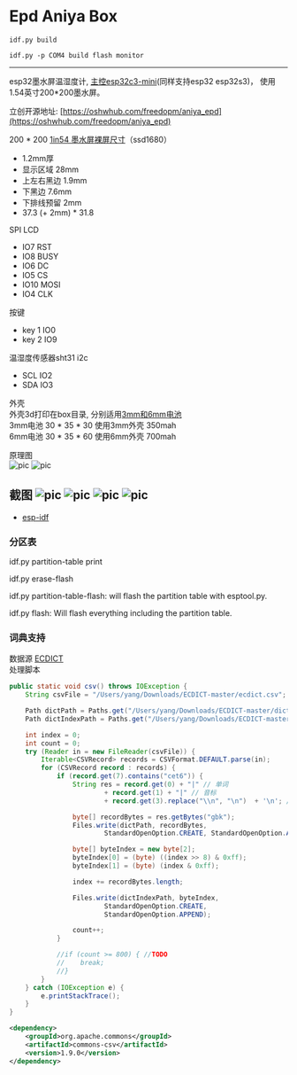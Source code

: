 # Epd Aniya Box

`idf.py build`

`idf.py -p COM4 build flash monitor`

---
esp32墨水屏温湿度计, [主控esp32c3-mini](https://www.espressif.com/sites/default/files/documentation/esp32-c3-mini-1_datasheet_cn.pdf)(同样支持esp32 esp32s3)， 使用1.54英寸200*200墨水屏。

立创开源地址: 
[https://oshwhub.com/freedopm/aniya_epd](https://oshwhub.com/freedopm/aniya_epd)


200 * 200 [1in54 墨水屏裸屏尺寸](https://www.waveshare.net/shop/1.54inch-e-Paper.htm)（ssd1680）
- 1.2mm厚
- 显示区域 28mm
- 上左右黑边 1.9mm
- 下黑边 7.6mm
- 下排线预留 2mm
- 37.3 (+ 2mm) * 31.8

SPI LCD
- IO7 RST
- IO8 BUSY
- IO6 DC
- IO5 CS
- IO10 MOSI
- IO4 CLK

按键
- key 1 IO0
- key 2 IO9

温湿度传感器sht31 i2c
- SCL IO2
- SDA IO3

外壳  
外壳3d打印在box目录, 分别适用[3mm和6mm电池](https://item.taobao.com/item.htm?spm=a1z09.2.0.0.38452e8dEe6RPA&id=602110158806&_u=nvubg2g8ec5)   
3mm电池 30 * 35 * 30 使用3mm外壳 350mah  
6mm电池 30 * 35 * 60 使用6mm外壳 700mah

原理图    
![pic](pic/schematic.png)
![pic](pic/pcb.png)

截图
![pic](pic/602169899ca36ab0f418482ff1b07cd693250b21.jpg)
![pic](pic/0bc439bfd81050f7ec39578359862f3e4089167a.jpg)
![pic](pic/3c240384705e17d865c2b648d1a09249b3576475.jpg)
![pic](pic/4f28f2be81e6899e6cd50a95d93c3a47f98101a6.jpg)
---
- [esp-idf](https://docs.espressif.com/projects/esp-idf/zh_CN/latest/esp32s3/get-started/index.html)

### 分区表

idf.py partition-table print


idf.py erase-flash

idf.py partition-table-flash: will flash the partition table with esptool.py.

idf.py flash: Will flash everything including the partition table.

### 词典支持
数据源 [ECDICT](https://github.com/skywind3000/ECDICT)    
处理脚本
```java
public static void csv() throws IOException {
    String csvFile = "/Users/yang/Downloads/ECDICT-master/ecdict.csv";

    Path dictPath = Paths.get("/Users/yang/Downloads/ECDICT-master/dict.csv");
    Path dictIndexPath = Paths.get("/Users/yang/Downloads/ECDICT-master/dict_index");

    int index = 0;
    int count = 0;
    try (Reader in = new FileReader(csvFile)) {
        Iterable<CSVRecord> records = CSVFormat.DEFAULT.parse(in);
        for (CSVRecord record : records) {
            if (record.get(7).contains("cet6")) {
                String res = record.get(0) + "|" // 单词
                        + record.get(1) + "|" // 音标
                        + record.get(3).replace("\\n", "\n")  + '\n'; // 中文意思

                byte[] recordBytes = res.getBytes("gbk");
                Files.write(dictPath, recordBytes,
                        StandardOpenOption.CREATE, StandardOpenOption.APPEND);

                byte[] byteIndex = new byte[2];
                byteIndex[0] = (byte) ((index >> 8) & 0xff);
                byteIndex[1] = (byte) (index & 0xff);

                index += recordBytes.length;

                Files.write(dictIndexPath, byteIndex,
                        StandardOpenOption.CREATE,
                        StandardOpenOption.APPEND);

                count++;
            }

            //if (count >= 800) { //TODO
            //    break;
            //}
        }
    } catch (IOException e) {
        e.printStackTrace();
    }
}
```
```xml
<dependency>
    <groupId>org.apache.commons</groupId>
    <artifactId>commons-csv</artifactId>
    <version>1.9.0</version>
</dependency>
```
